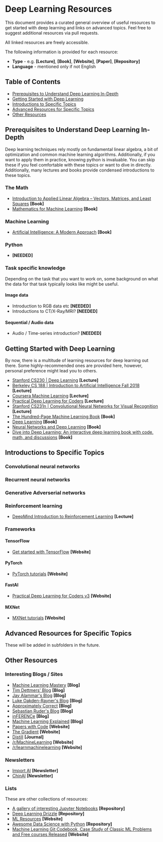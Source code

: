 # Deep Learning Resources
This document provides a curated general overview of useful resources to get started with deep learning and links on advanced topics. Feel free to suggest additional resources via pull requests.

All linked resources are freely accessible.

The following information is provided for each resource:
* **Type** - e.g. **[Lecture]**, **[Book]**, **[Website]**, **[Paper]**, **[Repository]**
* **Language** - mentioned only if not English

## Table of Contents  
* [Prerequisites to Understand Deep Learning In-Depth](#prerequisites-to-understand-deep-learning-in-depth)  
* [Getting Started with Deep Learning](#getting-started-with-deep-learning)     
* [Introductions to Specific Topics](#introductions-to-specific-topics)
* [Advanced Resources for Specific Topics](#advanced-resources-for-specific-topics)
* [Other Resources](#other-resources)

## Prerequisites to Understand Deep Learning In-Depth
Deep learning techniques rely mostly on fundamental linear algebra, a bit of optimization and common machine learning algorithms. Additionally, if you want to apply them in practice, knowing python is invaluable. You can skip these if you feel comfortable with these topics or want to dive in directly. Additionally, many lectures and books provide condensed introductions to these topics.

### The Math
* [Introduction to Applied Linear Algebra – Vectors, Matrices, and Least Squares](http://vmls-book.stanford.edu/) **[Book]**
* [Mathematics for Machine Learning](https://mml-book.github.io/) **[Book]**
### Machine Learning
* [Artificial Intelligence: A Modern Approach](http://aima.cs.berkeley.edu/) **[Book]**
### Python
* **[NEEDED]**
### Task specific knowledge
Depending on the task that you want to work on, some background on what the data for that task typically looks like might be useful.
#### Image data
* Introduction to RGB data etc **[NEEDED]**
* Introductions to CT/X-Ray/MRI? **[NEEDED]**
#### Sequential / Audio data
* Audio / Time-series introduction? **[NEEDED]**

## Getting Started with Deep Learning
By now, there is a multitude of learning resources for deep learning out there. Some highly-recommended ones are provided here, however, personal preference might lead you to others.
* [Stanford CS230 | Deep Learning](http://cs230.stanford.edu/) **[Lecture]**
* [Berkeley CS 188 | Introduction to Artificial Intelligence
Fall 2018](https://inst.eecs.berkeley.edu/~cs188/fa18/) **[Lecture]**
* [Coursera Machine Learning](https://www.coursera.org/learn/machine-learning#syllabus) **[Lecture]**
* [Practical Deep Learning for Coders](https://www.youtube.com/watch?v=XfoYk_Z5AkI&list=PLfYUBJiXbdtSIJb-Qd3pw0cqCbkGeS0xn) **[Lecture]**
* [Stanford CS231n | Convolutional Neural Networks for Visual Recognition](https://www.youtube.com/watch?v=NfnWJUyUJYU&list=PLkt2uSq6rBVctENoVBg1TpCC7OQi31AlC) **[Lecture]**
* [The Hundred-Page Machine Learning Book](http://themlbook.com/) **[Book]**
* [Deep Learning](https://www.deeplearningbook.org/) **[Book]**
* [Neural Networks and Deep Learning](http://neuralnetworksanddeeplearning.com/) **[Book]**
* [Dive into Deep Learning: An interactive deep learning book with code, math, and discussions](https://d2l.ai/) **[Book]**
## Introductions to Specific Topics
### Convolutional neural networks
### Recurrent neural networks
### Generative Adverserial networks
### Reinforcement learning
* [DeepMind Introduction to Reinforcement Learning](https://www.youtube.com/watch?v=2pWv7GOvuf0) **[Lecture]**
### Frameworks
#### TensorFlow
* [Get started with TensorFlow](https://www.tensorflow.org/tutorials) **[Website]**

#### PyTorch
* [PyTorch tutorials](https://pytorch.org/tutorials/) **[Website]**

#### FastAI
* [Practical Deep Learning for Coders v3](https://course.fast.ai/) **[Website]**

#### MXNet
* [MXNet tutorials](https://mxnet.incubator.apache.org/versions/master/tutorials/) **[Website]**

## Advanced Resources for Specific Topics
These will be added in subfolders in the future.
## Other Resources
### Interesting Blogs / Sites
* [Machine Learning Mastery](https://machinelearningmastery.com/blog/) **[Blog]**
* [Tim Dettmers' Blog](http://timdettmers.com/) **[Blog]**
* [Jay Alammar's Blog](https://jalammar.github.io/) **[Blog]**
* [Luke Oakden-Rayner's Blog](https://lukeoakdenrayner.wordpress.com/) **[Blog]**
* [Approximately Correct](http://approximatelycorrect.com/) **[Blog]**
* [Sebastian Ruder's Blog](http://ruder.io/) **[Blog]**
* [inFERENCe](https://www.inference.vc/) **[Blog]**
* [Machine Learning Explained](http://mlexplained.com/) **[Blog]**
* [Papers with Code](https://paperswithcode.com/) **[Website]**
* [The Gradient](https://thegradient.pub/) **[Website]**
* [Distill](https://distill.pub/) **[Journal]**
* [/r/MachineLearning](https://www.reddit.com/r/MachineLearning/) **[Website]**
* [/r/learnmachinelearning](https://www.reddit.com/r/learnmachinelearning/) **[Website]**
### Newsletters
* [Import AI](https://jack-clark.net/) **[Newsletter]**
* [ChinAI](https://chinai.substack.com/) **[Newsletter]**
### Lists
These are other collections of resources:
* [A gallery of interesting Jupyter Notebooks](https://github.com/jupyter/jupyter/wiki/A-gallery-of-interesting-Jupyter-Notebooks) **[Repository]**
* [Deep Learning Drizzle](https://github.com/kmario23/deep-learning-drizzle/blob/master/README.md) **[Repository]**
* [ML Resources](https://sgfin.github.io/learning-resources/) **[Website]**
* [Awesome Data Science with Python](https://github.com/r0f1/datascience) **[Repository]**
* [Machine Learning Git Codebook, Case Study of Classic ML Problems and Free courses Released](https://www.reddit.com/r/learnmachinelearning/comments/ax6ep5/machine_learning_git_codebook_case_study_of/) **[Website]**

